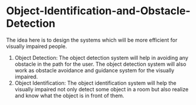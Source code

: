 # Object-Identification-and-Obstacle-Detection
The idea here is to design the systems which will be more efficient for visually impaired people. 
1. Object Detection:
The object detection system will help in avoiding any obstacle in the path for the user. The object 
detection system will also work as obstacle avoidance and guidance system for the visually 
impaired.
2. Object Identification:
The object identification system will help the visually impaired not only detect some object in a 
room but also realize and know what the object is in front of them.
